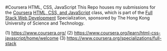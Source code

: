 #Coursera HTML, CSS, JavaScript
This Repo houses my submissions for the [Coursera](1) [HTML, CSS, and JavaScript](2) class, which is part of the [Full Stack Web Development](3) Specialization, sponsored by The Hong Kong University of Science and Technology.

(1) https://www.coursera.org/
(2) https://www.coursera.org/learn/html-css-javascript/home/welcome
(3) https://www.coursera.org/specializations/full-stack

